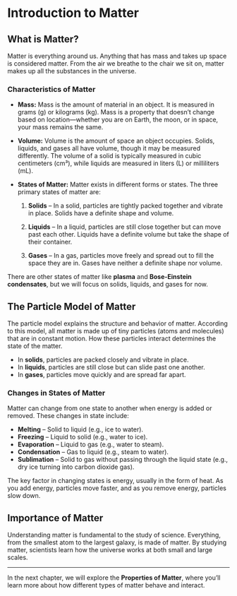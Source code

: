 # Introduction to Matter

## What is Matter?

Matter is everything around us. Anything that has mass and takes up space is considered matter. From the air we breathe to the chair we sit on, matter makes up all the substances in the universe.

### Characteristics of Matter

- **Mass:** Mass is the amount of material in an object. It is measured in grams (g) or kilograms (kg). Mass is a property that doesn’t change based on location—whether you are on Earth, the moon, or in space, your mass remains the same.
  
- **Volume:** Volume is the amount of space an object occupies. Solids, liquids, and gases all have volume, though it may be measured differently. The volume of a solid is typically measured in cubic centimeters (cm³), while liquids are measured in liters (L) or milliliters (mL).
  
- **States of Matter:** Matter exists in different forms or states. The three primary states of matter are:
  
  1. **Solids** – In a solid, particles are tightly packed together and vibrate in place. Solids have a definite shape and volume.
  
  2. **Liquids** – In a liquid, particles are still close together but can move past each other. Liquids have a definite volume but take the shape of their container.
  
  3. **Gases** – In a gas, particles move freely and spread out to fill the space they are in. Gases have neither a definite shape nor volume.

There are other states of matter like **plasma** and **Bose-Einstein condensates**, but we will focus on solids, liquids, and gases for now.

## The Particle Model of Matter

The particle model explains the structure and behavior of matter. According to this model, all matter is made up of tiny particles (atoms and molecules) that are in constant motion. How these particles interact determines the state of the matter.

- In **solids**, particles are packed closely and vibrate in place.
- In **liquids**, particles are still close but can slide past one another.
- In **gases**, particles move quickly and are spread far apart.

### Changes in States of Matter

Matter can change from one state to another when energy is added or removed. These changes in state include:

- **Melting** – Solid to liquid (e.g., ice to water).
- **Freezing** – Liquid to solid (e.g., water to ice).
- **Evaporation** – Liquid to gas (e.g., water to steam).
- **Condensation** – Gas to liquid (e.g., steam to water).
- **Sublimation** – Solid to gas without passing through the liquid state (e.g., dry ice turning into carbon dioxide gas).

The key factor in changing states is energy, usually in the form of heat. As you add energy, particles move faster, and as you remove energy, particles slow down.

## Importance of Matter

Understanding matter is fundamental to the study of science. Everything, from the smallest atom to the largest galaxy, is made of matter. By studying matter, scientists learn how the universe works at both small and large scales.

---

In the next chapter, we will explore the **Properties of Matter**, where you’ll learn more about how different types of matter behave and interact.
